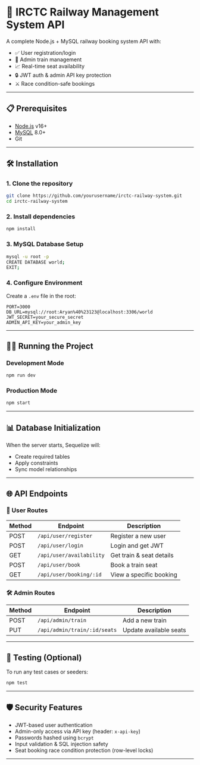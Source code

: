 # 🚆 IRCTC Railway Management System API

A complete Node.js + MySQL railway booking system API with:
- ✅ User registration/login
- 🚉 Admin train management
- 📈 Real-time seat availability
- 🔒 JWT auth & admin API key protection
- ⚔️ Race condition-safe bookings

---

## 📋 Prerequisites
- [Node.js](https://nodejs.org/) v16+
- [MySQL](https://dev.mysql.com/downloads/mysql/) 8.0+
- Git

---

## 🛠 Installation

### 1. Clone the repository
```bash
git clone https://github.com/yourusername/irctc-railway-system.git
cd irctc-railway-system
```

### 2. Install dependencies
```bash
npm install
```

### 3. MySQL Database Setup
```bash
mysql -u root -p
CREATE DATABASE world;
EXIT;
```

### 4. Configure Environment
Create a `.env` file in the root:

```env
PORT=3000
DB_URL=mysql://root:Aryan%40%23123@localhost:3306/world
JWT_SECRET=your_secure_secret
ADMIN_API_KEY=your_admin_key
```

---

## 🏃‍♂️ Running the Project

### Development Mode
```bash
npm run dev
```

### Production Mode
```bash
npm start
```

---

## 📊 Database Initialization
When the server starts, Sequelize will:
- Create required tables
- Apply constraints
- Sync model relationships

---

## 🌐 API Endpoints

### 👤 User Routes
| Method | Endpoint                | Description               |
|--------|--------------------------|---------------------------|
| POST   | `/api/user/register`     | Register a new user       |
| POST   | `/api/user/login`        | Login and get JWT         |
| GET    | `/api/user/availability` | Get train & seat details  |
| POST   | `/api/user/book`         | Book a train seat         |
| GET    | `/api/user/booking/:id`  | View a specific booking   |

### 🛠 Admin Routes
| Method | Endpoint                     | Description               |
|--------|-------------------------------|---------------------------|
| POST   | `/api/admin/train`            | Add a new train           |
| PUT    | `/api/admin/train/:id/seats`  | Update available seats    |

---

## 🧪 Testing (Optional)
To run any test cases or seeders:
```bash
npm test
```

---

## 🛡️ Security Features
- JWT-based user authentication
- Admin-only access via API key (header: `x-api-key`)
- Passwords hashed using `bcrypt`
- Input validation & SQL injection safety
- Seat booking race condition protection (row-level locks)

---
